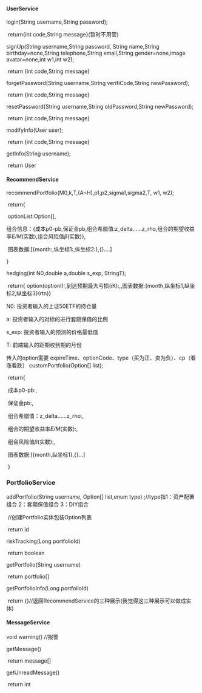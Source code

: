 #### UserService

login(String username,String password);

​	return{int code,String message}(暂时不用管)

signUp(String username,String password, String name,String birthday=none,String telephone,String email,String gender=none,image avatar=none,int w1,int w2);

​	return {int code,String message}

forgetPassword(String username,String verifiCode,String newPassword);

​	return {int code,String message}

resetPassword(String username,String oldPassword,String newPassword);

​	return {int code,String message}

modifyInfo(User user);

​	return {int code,String message}

getInfo(String username);

​	return User



#### RecommendService

recommendPortfolio(M0,k,T,(A~H),p1,p2,sigma1,sigma2,T, w1, w2);

​	return{

​	optionList:Option[],

​	组合信息：{成本p0-pb,保证金pb,组合希腊值:z_delta......z_rho,组合的期望收益率*E/M*(实数),组合风险值*β*(实数)},

​	图表数据:[{month:,纵坐标1:,纵坐标2:},{}....]

}



hedging(int N0,double a,double s_exp, StringT);

​	return{ option(optionI):,到达预期最大亏损(iK):,,图表数据:{month,纵坐标1,纵坐标2,纵坐标3}(rtn)}



N0: 投资者输入的上证50ETF的持仓量

a:    投资者输入的对标的进行套期保值的比例

s_exp: 投资者输入的预测的价格最低值

T: 前端输入的距期权到期的月份



传入的option需要 expireTime、optionCode、type（买为正、卖为负）、cp（看涨看跌）
customPortfolio(Option[] list);

​	return{

​	成本p0-pb:,

​	保证金pb:,

​	组合希腊值：z_delta......z_rho:,

​	组合的期望收益率*E/M*(实数):,

​	组合风险值*β*(实数):,

​	图表数据:[{month,纵坐标1},{}...]

​	}



### PortfolioService

addPortfolio(String username, Option[] list,enum type) ;//type指1：资产配置组合 2：套期保值组合 3：DIY组合

​	//创建Portfolio实体包装Option列表

​	return id

riskTracking(Long portfolioId) 

​	return boolean

getPortfolio(String username) 

​	return portfolio[]

getPortfolioInfo(Long portfolioId) 

​	return {}//返回RecommendService的三种展示(我觉得这三种展示可以做成实体)



#### MessageService

void warning() //报警

getMessage() 

​	return message[]

getUnreadMessage()

​	return int